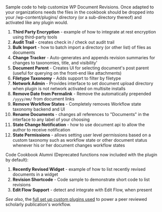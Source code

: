 Sample code to help customize WP Document Revisions. Once adapted to your organizations needs the files in the cookbook should be dropped into your /wp-content/plugins/ directory (or a sub-directory thereof) and activated like any plugin would.

1. **Third Party Encryption** - example of how to integrate at rest encryption using third-party tools
1. **Audit Trail** - creates check in / check out audit trail
1. **Bulk Import** - how to batch import a directory (or other list) of files as documents
1. **Change Tracker** - Auto-generates and appends revision summaries for changes to taxonomies, title, and visibility'
1. **Document Parent** - Creates UI for selecting document's post parent (useful for querying on the front-end like attachments)
1. **Filetype Taxonomy** - Adds support to filter by filetype
1. **Network Admin** - Provides interface to set document upload directory when plugin is not network activated on multisite installs
1. **Remove Date from Permalink** - Remove the automatically prepended `/yyyy/mm/` from document links
1. **Remove Workflow States** - Completely removes Workflow state taxonomy backend and UI
1. **Rename Documents** - changes all references to "Documents" in the interface to any label of your choosing
1. **State Change Notification** - how to use document api to allow the author to receive notification 
1. **State Permissions** - allows setting user level permissions based on a custom taxonomy such as workflow state or other document status
whenever his or her document changes workflow states

Code Cookbook Alumni (Deprecated functions now included with the plugin by default):

1. **Recently Revised Widget** - example of how to list recently revised documents in a widget
1. **Revision Shortcode** - Code sample to demonstrate short code to list revisions
1. **Edit Flow Support** - detect and integrate with Edit Flow, when present

*See also*, the [full set up custom plugins used](https://github.com/benbalter/PCLJ-Members-Workspace) to power a peer reviewed scholarly publication's workflow.